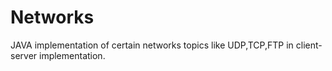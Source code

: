# Networks
JAVA implementation of certain networks topics like UDP,TCP,FTP in client-server implementation. 
